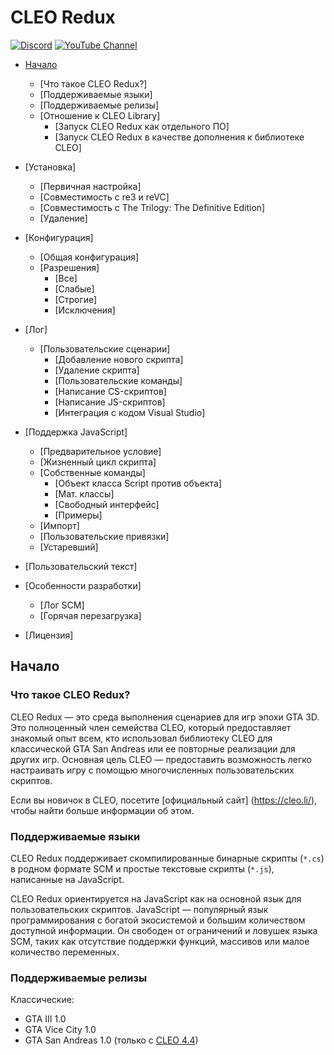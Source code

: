 # CLEO Redux

[![Discord](https://img.shields.io/discord/911487285990674473?style=for-the-badge)](https://discord.gg/d5dZSfgBZr)
[![YouTube Channel](https://img.shields.io/badge/YouTube-Channel-FF0000?style=for-the-badge)](https://www.youtube.com/playlist?list=PLNxQuEFtVkeizoLEQiok7qzr1f0mcwfFb)

- [Начало](#начало)
	- [Что такое CLEO Redux?]
	- [Поддерживаемые языки]
	- [Поддерживаемые релизы]
	- [Отношение к CLEO Library]
		- [Запуск CLEO Redux как отдельного ПО]
		- [Запуск CLEO Redux в качестве дополнения к библиотеке CLEO]

- [Установка]
	- [Первичная настройка]
	- [Совместимость с re3 и reVC]
	- [Совместимость с The Trilogy: The Definitive Edition]
	- [Удаление]

- [Конфигурация]
	- [Общая конфигурация]
	- [Разрешения]
		- [Все]
		- [Слабые]
		- [Строгие]
		- [Исключения]

- [Лог]
	- [Пользовательские сценарии]
		- [Добавление нового скрипта]
		- [Удаление скрипта]
		- [Пользовательские команды]
		- [Написание CS-скриптов]
		- [Написание JS-скриптов]
		- [Интеграция с кодом Visual Studio]

- [Поддержка JavaScript]
	- [Предварительное условие]
	- [Жизненный цикл скрипта]
	- [Собственные команды]
		- [Объект класса Script против объекта]
		- [Мат. классы]
		- [Свободный интерфейс]
		- [Примеры]
	- [Импорт]
	- [Пользовательские привязки]
	- [Устаревший]

- [Пользовательский текст]

- [Особенности разработки]
	- [Лог SCM]
	- [Горячая перезагрузка]

- [Лицензия]

## Начало

### Что такое CLEO Redux?

CLEO Redux — это среда выполнения сценариев для игр эпохи GTA 3D. Это полноценный член семейства CLEO, который предоставляет знакомый опыт всем, кто использовал библиотеку CLEO для классической GTA San Andreas или ее повторные реализации для других игр. Основная цель CLEO — предоставить возможность легко настраивать игру с помощью многочисленных пользовательских скриптов.

Если вы новичок в CLEO, посетите [официальный сайт] (https://cleo.li/), чтобы найти больше информации об этом.

### Поддерживаемые языки

CLEO Redux поддерживает скомпилированные бинарные скрипты (`*.cs`) в родном формате SCM и простые текстовые скрипты (`*.js`), написанные на JavaScript.

CLEO Redux ориентируется на JavaScript как на основной язык для пользовательских скриптов. JavaScript — популярный язык программирования с богатой экосистемой и большим количеством доступной информации. Он свободен от ограничений и ловушек языка SCM, таких как отсутствие поддержки функций, массивов или малое количество переменных.

### Поддерживаемые релизы

Классические:

- GTA III 1.0
- GTA Vice City 1.0
- GTA San Andreas 1.0 (только с [CLEO 4.4](https://github.com/cleolibrary/CLEO4))
